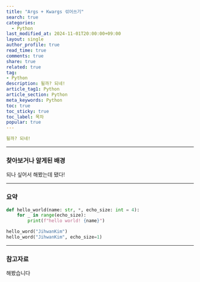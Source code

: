 ```yaml
---
title: "Args + Kwargs 섞어쓰기"
search: true
categories:
  - Python
last_modified_at: 2024-11-01T20:00:00+09:00
layout: single
author_profile: true
read_time: true
comments: true
share: true
related: true
tag:
- Python
description: 될까? 되네!
article_tag1: Python
article_section: Python
meta_keywords: Python
toc: true
toc_sticky: true
toc_label: 목차
popular: true
---
```


```yaml
될까? 되네!
```

---
### 찾아보거나 알게된 배경
되나 싶어서 해봤는데 됐다!

---
### 요약

```python
def hello_world(name: str, *, echo_size: int = 4):
	for _ in range(echo_size):
		print(f"hello world! {name}")

hello_word("JihwanKim")
hello_word("JihwanKim", echo_size=1)
```

---
### 참고자료
해봤습니다
